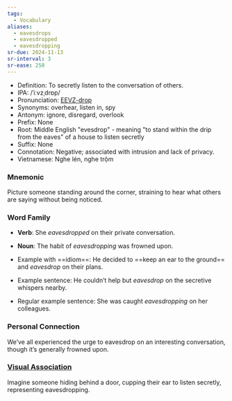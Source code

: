 ```yaml
---
tags:
  - Vocabulary
aliases:
  - eavesdrops
  - eavesdropped
  - eavesdropping
sr-due: 2024-11-13
sr-interval: 3
sr-ease: 250
---
```


- Definition: To secretly listen to the conversation of others.
- IPA: /ˈiːvzˌdrɒp/
- Pronunciation: [EEVZ-drop](https://www.google.com/search?q=how+to+pronounce+eavesdrop)
- Synonyms: overhear, listen in, spy
- Antonym: ignore, disregard, overlook
- Prefix: None
- Root: Middle English "evesdrop" - meaning "to stand within the drip from the eaves" of a house to listen secretly
- Suffix: None
- Connotation: Negative; associated with intrusion and lack of privacy.
- Vietnamese: Nghe lén, nghe trộm

### Mnemonic

Picture someone standing around the corner, straining to hear what others are saying without being noticed.

### Word Family

- **Verb**: She *eavesdropped* on their private conversation.
- **Noun**: The habit of *eavesdropping* was frowned upon.

- Example with ==idiom==: He decided to ==keep an ear to the ground== and *eavesdrop* on their plans.
- Example sentence: He couldn’t help but *eavesdrop* on the secretive whispers nearby.
- Regular example sentence: She was caught *eavesdropping* on her colleagues.

### Personal Connection

We’ve all experienced the urge to eavesdrop on an interesting conversation, though it’s generally frowned upon.

### [Visual Association](https://www.google.com/search?tbm=isch&q=eavesdrop)

Imagine someone hiding behind a door, cupping their ear to listen secretly, representing eavesdropping.
